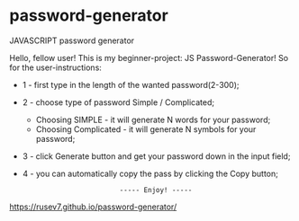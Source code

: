 # password-generator
JAVASCRIPT password generator

Hello, fellow user! This is my beginner-project: JS Password-Generator!
So for the user-instructions:
  - 1 - first type in the length of the wanted password(2-300);
  - 2 - choose type of password Simple / Complicated;
      - Choosing SIMPLE - it will generate N words for your password;
      - Choosing Complicated - it will generate N symbols for your password;
  - 3 - click Generate button and get your password down in the input field;
  - 4 - you can automatically copy the pass by clicking the Copy button;
  
                                ----- Enjoy! -----
  
https://rusev7.github.io/password-generator/
